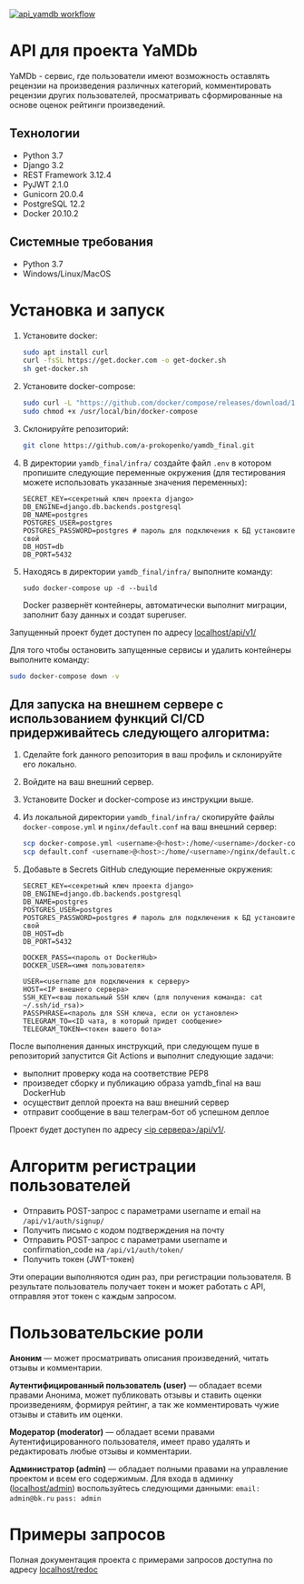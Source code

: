 [![api_yamdb workflow](https://github.com/a-prokopenko/yamdb_final/actions/workflows/yamdb_workflow.yml/badge.svg)](https://github.com/a-prokopenko/yamdb_final/actions/workflows/yamdb_workflow.yml)

# API для проекта YaMDb
YaMDb - сервис, где пользователи имеют возможность оставлять рецензии на произведения различных категорий, комментировать рецензии других пользователей, просматривать сформированные на основе оценок рейтинги произведений.

## Технологии
 - Python 3.7
 - Django 3.2
 - REST Framework 3.12.4
 - PyJWT 2.1.0
 - Gunicorn 20.0.4
 - PostgreSQL 12.2
 - Docker 20.10.2

## Системные требования
- Python 3.7
- Windows/Linux/MacOS

# Установка и запуск
1. Установите docker:
    ```bash
    sudo apt install curl
    curl -fsSL https://get.docker.com -o get-docker.sh
    sh get-docker.sh  
    ```
2. Установите docker-compose:
    ```bash
    sudo curl -L "https://github.com/docker/compose/releases/download/1.26.0/docker-compose-$(uname -s)-$(uname -m)" -o /usr/local/bin/docker-compose
    sudo chmod +x /usr/local/bin/docker-compose
    ```
3. Склонируйте репозиторий:
    ```bash
    git clone https://github.com/a-prokopenko/yamdb_final.git
    ```
3. В директории `yamdb_final/infra/` создайте файл `.env` в котором пропишите следующие переменные окружения (для тестирования можете использовать указанные значения переменных):
    ```
    SECRET_KEY=<секретный ключ проекта django>
    DB_ENGINE=django.db.backends.postgresql
    DB_NAME=postgres
    POSTGRES_USER=postgres
    POSTGRES_PASSWORD=postgres # пароль для подключения к БД установите свой
    DB_HOST=db
    DB_PORT=5432
    ```
4. Находясь в директории `yamdb_final/infra/` выполните команду:

    ```
    sudo docker-compose up -d --build
    ```
   Docker развернёт контейнеры, автоматически выполнит миграции, заполнит базу данных и создат superuser. 

Запущенный проект будет доступен по адресу [localhost/api/v1/](http://localhost/api/v1/)

Для того чтобы остановить запущенные сервисы и удалить контейнеры выполните команду: 
```bash
sudo docker-compose down -v
```
 
## Для запуска на внешнем сервере с использованием функций CI/CD придерживайтесь следующего алгоритма:
1. Сделайте fork данного репозитория в ваш профиль и склонируйте его локально.
2. Войдите на ваш внешний сервер.
3. Установите Docker и docker-compose из инструкции выше.
4. Из локальной директории `yamdb_final/infra/` cкопируйте файлы `docker-compose.yml` и `nginx/default.conf` на ваш внешний сервер:
    ```bash
    scp docker-compose.yml <username>@<host>:/home/<username>/docker-compose.yml
    scp default.conf <username>@<host>:/home/<username>/nginx/default.conf
    ```
5. Добавьте в Secrets GitHub следующие переменные окружения:

    ```
    SECRET_KEY=<секретный ключ проекта django>
    DB_ENGINE=django.db.backends.postgresql
    DB_NAME=postgres
    POSTGRES_USER=postgres
    POSTGRES_PASSWORD=postgres # пароль для подключения к БД установите свой
    DB_HOST=db
    DB_PORT=5432
    
    DOCKER_PASS=<пароль от DockerHub>
    DOCKER_USER=<имя пользователя>
    
    USER=<username для подключения к серверу>
    HOST=<IP внешнего сервера>
    SSH_KEY=<ваш локальный SSH ключ (для получения команда: cat ~/.ssh/id_rsa)>
    PASSPHRASE=<пароль для SSH ключа, если он установлен>
    TELEGRAM_TO=<ID чата, в который придет сообщение>
    TELEGRAM_TOKEN=<токен вашего бота>
    ``` 

После выполнения данных инструкций, при следующем пуше в репозиторий запустится Git Actions и выполнит следующие задачи:
- выполнит проверку кода на соответствие PEP8
- произведет сборку и публикацию образа yamdb_final на ваш DockerHub
- осуществит деплой проекта на ваш внешний сервер
- отправит сообщение в ваш телеграм-бот об успешном деплое

Проект будет доступен по адресу [<ip сервера>/api/v1/](http://ip/api/v1/).

# Алгоритм регистрации пользователей
- Отправить POST-запрос с параметрами username и email на `/api/v1/auth/signup/`
- Получить письмо с кодом подтверждения на почту
- Отправить POST-запрос с параметрами username и confirmation_code на `/api/v1/auth/token/`
- Получить токен (JWT-токен)

Эти операции выполняются один раз, при регистрации пользователя. В результате пользователь получает токен и может работать с API, отправляя этот токен с каждым запросом.

# Пользовательские роли
**Аноним** — может просматривать описания произведений, читать отзывы и комментарии.

**Аутентифицированный пользователь (user)** — обладает всеми правами Анонима, может публиковать отзывы и ставить оценки произведениям, формируя рейтинг, а так же комментировать чужие отзывы и ставить им оценки.

**Модератор (moderator)** — обладает всеми правами Аутентифицированного пользователя, имеет право удалять и редактировать любые отзывы и комментарии.

**Администратор (admin)** — обладает полными правами на управление проектом и всем его содержимым.
  Для входа в админку ([localhost/admin](http://localhost/admin)) воспользуйтесь следующими данными:
  `email: admin@bk.ru`
   `pass: admin`

# Примеры запросов
Полная документация проекта с примерами запросов доступна по адресу [localhost/redoc](http://localhost/redoc)
